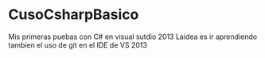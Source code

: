 # CusoCsharpBasico
Mis primeras puebas con C# en visual sutdio 2013
Laidea es ir aprendiendo tambien el uso de git en el IDE de VS 2013

